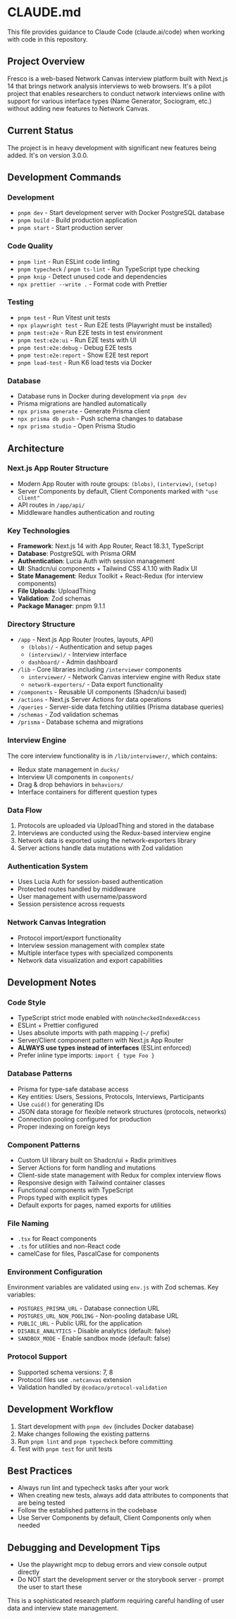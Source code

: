 # CLAUDE.md

This file provides guidance to Claude Code (claude.ai/code) when working with code in this repository.

## Project Overview

Fresco is a web-based Network Canvas interview platform built with Next.js 14 that brings network analysis interviews to web browsers. It's a pilot project that enables researchers to conduct network interviews online with support for various interface types (Name Generator, Sociogram, etc.) without adding new features to Network Canvas.

## Current Status

The project is in heavy development with significant new features being added. It's on version 3.0.0.

## Development Commands

### Development

- `pnpm dev` - Start development server with Docker PostgreSQL database
- `pnpm build` - Build production application
- `pnpm start` - Start production server

### Code Quality

- `pnpm lint` - Run ESLint code linting
- `pnpm typecheck` / `pnpm ts-lint` - Run TypeScript type checking
- `pnpm knip` - Detect unused code and dependencies
- `npx prettier --write .` - Format code with Prettier

### Testing

- `pnpm test` - Run Vitest unit tests
- `npx playwright test` - Run E2E tests (Playwright must be installed)
- `pnpm test:e2e` - Run E2E tests in test environment
- `pnpm test:e2e:ui` - Run E2E tests with UI
- `pnpm test:e2e:debug` - Debug E2E tests
- `pnpm test:e2e:report` - Show E2E test report
- `pnpm load-test` - Run K6 load tests via Docker

### Database

- Database runs in Docker during development via `pnpm dev`
- Prisma migrations are handled automatically
- `npx prisma generate` - Generate Prisma client
- `npx prisma db push` - Push schema changes to database
- `npx prisma studio` - Open Prisma Studio

## Architecture

### Next.js App Router Structure

- Modern App Router with route groups: `(blobs)`, `(interview)`, `(setup)`
- Server Components by default, Client Components marked with `"use client"`
- API routes in `/app/api/`
- Middleware handles authentication and routing

### Key Technologies

- **Framework**: Next.js 14 with App Router, React 18.3.1, TypeScript
- **Database**: PostgreSQL with Prisma ORM
- **Authentication**: Lucia Auth with session management
- **UI**: Shadcn/ui components + Tailwind CSS 4.1.10 with Radix UI
- **State Management**: Redux Toolkit + React-Redux (for interview components)
- **File Uploads**: UploadThing
- **Validation**: Zod schemas
- **Package Manager**: pnpm 9.1.1

### Directory Structure

- `/app` - Next.js App Router (routes, layouts, API)
  - `(blobs)/` - Authentication and setup pages
  - `(interview)/` - Interview interface
  - `dashboard/` - Admin dashboard
- `/lib` - Core libraries including `/interviewer` components
  - `interviewer/` - Network Canvas interview engine with Redux state
  - `network-exporters/` - Data export functionality
- `/components` - Reusable UI components (Shadcn/ui based)
- `/actions` - Next.js Server Actions for data operations
- `/queries` - Server-side data fetching utilities (Prisma database queries)
- `/schemas` - Zod validation schemas
- `/prisma` - Database schema and migrations

### Interview Engine

The core interview functionality is in `/lib/interviewer/`, which contains:

- Redux state management in `ducks/`
- Interview UI components in `components/`
- Drag & drop behaviors in `behaviors/`
- Interface containers for different question types

### Data Flow

1. Protocols are uploaded via UploadThing and stored in the database
2. Interviews are conducted using the Redux-based interview engine
3. Network data is exported using the network-exporters library
4. Server actions handle data mutations with Zod validation

### Authentication System

- Uses Lucia Auth for session-based authentication
- Protected routes handled by middleware
- User management with username/password
- Session persistence across requests

### Network Canvas Integration

- Protocol import/export functionality
- Interview session management with complex state
- Multiple interface types with specialized components
- Network data visualization and export capabilities

## Development Notes

### Code Style

- TypeScript strict mode enabled with `noUncheckedIndexedAccess`
- ESLint + Prettier configured
- Uses absolute imports with path mapping (`~/` prefix)
- Server/Client component pattern with Next.js App Router
- **ALWAYS use types instead of interfaces** (ESLint enforced)
- Prefer inline type imports: `import { type Foo }`

### Database Patterns

- Prisma for type-safe database access
- Key entities: Users, Sessions, Protocols, Interviews, Participants
- Use `cuid()` for generating IDs
- JSON data storage for flexible network structures (protocols, networks)
- Connection pooling configured for production
- Proper indexing on foreign keys

### Component Patterns

- Custom UI library built on Shadcn/ui + Radix primitives
- Server Actions for form handling and mutations
- Client-side state management with Redux for complex interview flows
- Responsive design with Tailwind container classes
- Functional components with TypeScript
- Props typed with explicit types
- Default exports for pages, named exports for utilities

### File Naming

- `.tsx` for React components
- `.ts` for utilities and non-React code
- camelCase for files, PascalCase for components

### Environment Configuration

Environment variables are validated using `env.js` with Zod schemas. Key variables:

- `POSTGRES_PRISMA_URL` - Database connection URL
- `POSTGRES_URL_NON_POOLING` - Non-pooling database URL
- `PUBLIC_URL` - Public URL for the application
- `DISABLE_ANALYTICS` - Disable analytics (default: false)
- `SANDBOX_MODE` - Enable sandbox mode (default: false)

### Protocol Support

- Supported schema versions: 7, 8
- Protocol files use `.netcanvas` extension
- Validation handled by `@codaco/protocol-validation`

## Development Workflow

1. Start development with `pnpm dev` (includes Docker database)
2. Make changes following the existing patterns
3. Run `pnpm lint` and `pnpm typecheck` before committing
4. Test with `pnpm test` for unit tests

## Best Practices

- Always run lint and typecheck tasks after your work
- When creating new tests, always add data attributes to components that are being tested
- Follow the established patterns in the codebase
- Use Server Components by default, Client Components only when needed

## Debugging and Development Tips

- Use the playwright mcp to debug errors and view console output directly
- Do NOT start the development server or the storybook server - prompt the user to start these

This is a sophisticated research platform requiring careful handling of user data and interview state management.